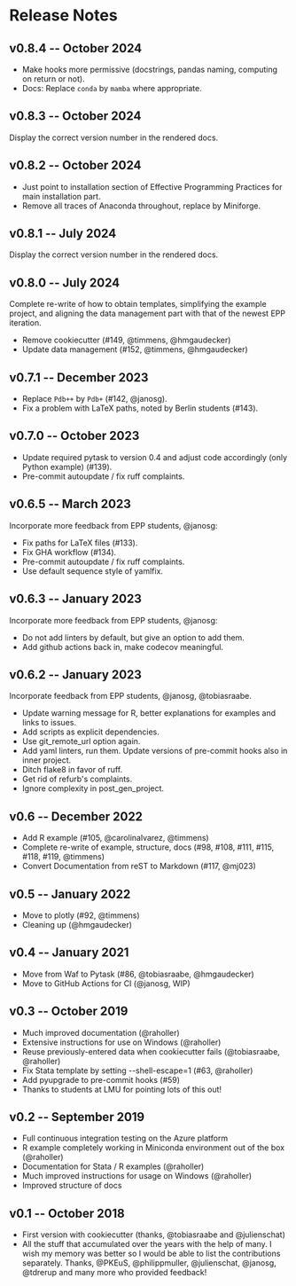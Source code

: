 # Release Notes

## v0.8.4 -- October 2024

- Make hooks more permissive (docstrings, pandas naming, computing on return or not).
- Docs: Replace `conda` by `mamba` where appropriate.


## v0.8.3 -- October 2024

Display the correct version number in the rendered docs.

## v0.8.2 -- October 2024

- Just point to installation section of Effective Programming Practices for main installation part.
- Remove all traces of Anaconda throughout, replace by Miniforge.

## v0.8.1 -- July 2024

Display the correct version number in the rendered docs.

## v0.8.0 -- July 2024

Complete re-write of how to obtain templates, simplifying the example project, and
aligning the data management part with that of the newest EPP iteration.

- Remove cookiecutter (#149, @timmens, @hmgaudecker)
- Update data management (#152, @timmens, @hmgaudecker)

## v0.7.1 -- December 2023

- Replace `Pdb++` by `Pdb+` (#142, @janosg).
- Fix a problem with LaTeX paths, noted by Berlin students (#143).

## v0.7.0 -- October 2023

- Update required pytask to version 0.4 and adjust code accordingly (only Python
  example) (#139).
- Pre-commit autoupdate / fix ruff complaints.

## v0.6.5 -- March 2023

Incorporate more feedback from EPP students, @janosg:

- Fix paths for LaTeX files (#133).
- Fix GHA workflow (#134).
- Pre-commit autoupdate / fix ruff complaints.
- Use default sequence style of yamlfix.

## v0.6.3 -- January 2023

Incorporate more feedback from EPP students, @janosg:

- Do not add linters by default, but give an option to add them.
- Add github actions back in, make codecov meaningful.

## v0.6.2 -- January 2023

Incorporate feedback from EPP students, @janosg, @tobiasraabe.

- Update warning message for R, better explanations for examples and links to issues.
- Add scripts as explicit dependencies.
- Use git_remote_url option again.
- Add yaml linters, run them. Update versions of pre-commit hooks also in inner project.
- Ditch flake8 in favor of ruff.
- Get rid of refurb's complaints.
- Ignore complexity in post_gen_project.

## v0.6 -- December 2022

- Add R example (#105, @carolinalvarez, @timmens)
- Complete re-write of example, structure, docs (#98, #108, #111, #115, #118, #119, @timmens)
- Convert Documentation from reST to Markdown (#117, @mj023)

## v0.5 -- January 2022

- Move to plotly (#92, @timmens)
- Cleaning up (@hmgaudecker)

## v0.4 -- January 2021

- Move from Waf to Pytask (#86, @tobiasraabe, @hmgaudecker)
- Move to GitHub Actions for CI (@janosg, WIP)

## v0.3 -- October 2019

- Much improved documentation (@raholler)
- Extensive instructions for use on Windows (@raholler)
- Reuse previously-entered data when cookiecutter fails
  (@tobiasraabe, @raholler)
- Fix Stata template by setting <span
  class="title-ref">--shell-escape=1</span> (#63, @raholler)
- Add pyupgrade to pre-commit hooks (#59)
- Thanks to students at LMU for pointing lots of this out!

## v0.2 -- September 2019

- Full continuous integration testing on the Azure platform
- R example completely working in Miniconda environment out of the
  box (@raholler)
- Documentation for Stata / R examples (@raholler)
- Much improved instructions for usage on Windows (@raholler)
- Improved structure of docs

## v0.1 -- October 2018

- First version with cookiecutter (thanks, @tobiasraabe
  and @julienschat)
- All the stuff that accumulated over the years with the help of many.
  I wish my memory was better so I would be able to list the
  contributions separately. Thanks, @PKEuS, @philippmuller,
  @julienschat, @janosg, @tdrerup and many more who provided feedback!
